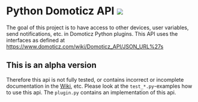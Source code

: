 # Python Domoticz API <img src="https://img.shields.io/badge/Status-Alfa-orange.svg" />

The goal of this project is to have access to other devices, user variables, send notifications, etc. in Domoticz Python plugins.
This API uses the interfaces as defined at https://www.domoticz.com/wiki/Domoticz_API/JSON_URL%27s

## This is an alpha version

Therefore this api is not fully tested, or contains incorrect or incomplete documentation in the [Wiki](https://github.com/Xorfor/Domoticz-API/wiki), etc.
Please look at the `test_*.py`-examples how to use this api. The `plugin.py` contains an implementation of this api.
